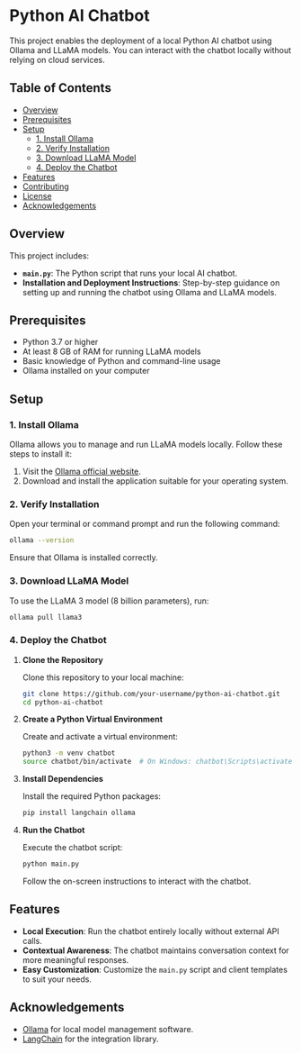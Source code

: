 # Python AI Chatbot

This project enables the deployment of a local Python AI chatbot using Ollama and LLaMA models. You can interact with the chatbot locally without relying on cloud services.

## Table of Contents

- [Overview](#overview)
- [Prerequisites](#prerequisites)
- [Setup](#setup)
  - [1. Install Ollama](#1-install-ollama)
  - [2. Verify Installation](#2-verify-installation)
  - [3. Download LLaMA Model](#3-download-llama-model)
  - [4. Deploy the Chatbot](#4-deploy-the-chatbot)
- [Features](#features)
- [Contributing](#contributing)
- [License](#license)
- [Acknowledgements](#acknowledgements)

## Overview

This project includes:
- **`main.py`**: The Python script that runs your local AI chatbot.
- **Installation and Deployment Instructions**: Step-by-step guidance on setting up and running the chatbot using Ollama and LLaMA models.

## Prerequisites

- Python 3.7 or higher
- At least 8 GB of RAM for running LLaMA models
- Basic knowledge of Python and command-line usage
- Ollama installed on your computer

## Setup

### 1. Install Ollama

Ollama allows you to manage and run LLaMA models locally. Follow these steps to install it:

1. Visit the [Ollama official website](https://ollama.com).
2. Download and install the application suitable for your operating system.

### 2. Verify Installation

Open your terminal or command prompt and run the following command:

```bash
ollama --version
```

Ensure that Ollama is installed correctly.

### 3. Download LLaMA Model

To use the LLaMA 3 model (8 billion parameters), run:

```bash
ollama pull llama3
```

### 4. Deploy the Chatbot

1. **Clone the Repository**

   Clone this repository to your local machine:

   ```bash
   git clone https://github.com/your-username/python-ai-chatbot.git
   cd python-ai-chatbot
   ```

2. **Create a Python Virtual Environment**

   Create and activate a virtual environment:

   ```bash
   python3 -m venv chatbot
   source chatbot/bin/activate  # On Windows: chatbot\Scripts\activate
   ```

3. **Install Dependencies**

   Install the required Python packages:

   ```bash
   pip install langchain ollama
   ```

4. **Run the Chatbot**

   Execute the chatbot script:

   ```bash
   python main.py
   ```

   Follow the on-screen instructions to interact with the chatbot.

## Features

- **Local Execution**: Run the chatbot entirely locally without external API calls.
- **Contextual Awareness**: The chatbot maintains conversation context for more meaningful responses.
- **Easy Customization**: Customize the `main.py` script and client templates to suit your needs.

## Acknowledgements

- [Ollama](https://ollama.com) for local model management software.
- [LangChain](https://www.langchain.com) for the integration library.
